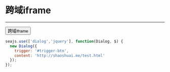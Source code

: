 # 跨域iframe

---------

<button id="trigger-btn">跨域Iframe</button>
````javascript
seajs.use(['dialog','jquery'], function(Dialog, $) {
  new Dialog({
    trigger: '#trigger-btn',
    content: 'http://shaoshuai.me/test.html'
  });
});
````
